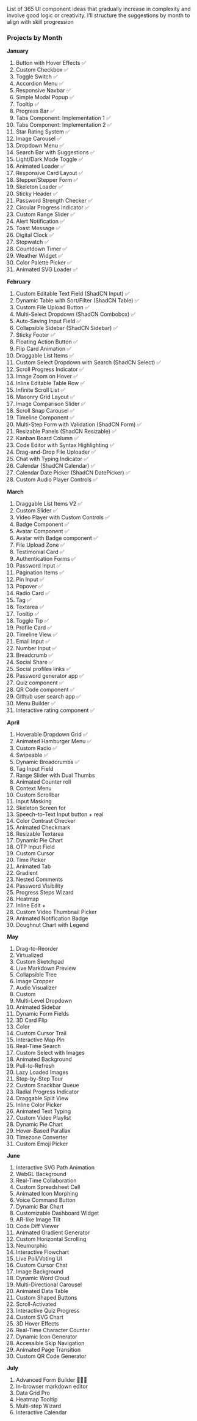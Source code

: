 List of 365 UI component ideas that gradually increase in complexity and involve good logic or creativity. 
I’ll structure the suggestions by month to align with skill progression

### **Projects by Month**
**January**  
1. Button with Hover Effects ✅
2. Custom Checkbox ✅
3. Toggle Switch  ✅
4. Accordion Menu  ✅
5. Responsive Navbar  ✅
6. Simple Modal Popup  ✅
7. Tooltip ✅
8. Progress Bar ✅
9. Tabs Component: Implementation 1 ✅
10. Tabs Component: Implementation 2 ✅
11. Star Rating System ✅
12. Image Carousel ✅
13. Dropdown Menu ✅
14. Search Bar with Suggestions ✅
15. Light/Dark Mode Toggle ✅
16. Animated Loader ✅
17. Responsive Card Layout ✅
18. Stepper/Stepper Form ✅
19. Skeleton Loader ✅
20. Sticky Header ✅
21. Password Strength Checker ✅
22. Circular Progress Indicator ✅
23. Custom Range Slider ✅
24. Alert Notification ✅
25. Toast Message ✅
26. Digital Clock ✅
27. Stopwatch ✅
28. Countdown Timer ✅
29. Weather Widget ✅
30. Color Palette Picker ✅
31. Animated SVG Loader ✅

**February**  
1. Custom Editable Text Field (ShadCN Input) ✅
2. Dynamic Table with Sort/Filter (ShadCN Table) ✅
3. Custom File Upload Button ✅
4. Multi-Select Dropdown (ShadCN Combobox) ✅
5. Auto-Saving Input Field ✅
6. Collapsible Sidebar (ShadCN Sidebar) ✅
7. Sticky Footer ✅
8. Floating Action Button ✅
9. Flip Card Animation ✅
10. Draggable List Items ✅
11. Custom Select Dropdown with Search (ShadCN Select) ✅
12. Scroll Progress Indicator ✅
13. Image Zoom on Hover ✅
14. Inline Editable Table Row ✅
15. Infinite Scroll List ✅
16. Masonry Grid Layout ✅ 
17. Image Comparison Slider ✅ 
18. Scroll Snap Carousel ✅
19. Timeline Component ✅  
20. Multi-Step Form with Validation (ShadCN Form) ✅  
21. Resizable Panels (ShadCN Resizable) ✅  
22. Kanban Board Column ✅
23. Code Editor with Syntax Highlighting ✅ 
24. Drag-and-Drop File Uploader ✅ 
25. Chat with Typing Indicator ✅   
26. Calendar (ShadCN Calendar) ✅
27. Calendar Date Picker (ShadCN DatePicker) ✅  
28. Custom Audio Player Controls ✅

**March**

1. Draggable List Items V2 ✅ 
2. Custom Slider ✅
3. Video Player with Custom Controls ✅ 
4. Badge Component ✅  
5. Avatar Component ✅
6. Avatar with Badge component ✅
7. File Upload Zone ✅
8. Testimonial Card ✅ 
9. Authentication Forms ✅  
10. Password Input ✅  
11. Pagination Items ✅
12. Pin Input ✅
13. Popover ✅ 
14. Radio Card ✅ 
15. Tag ✅  
16. Textarea ✅ 
17. Tooltip ✅  
18. Toggle Tip ✅    
19. Profile Card ✅ 
20. Timeline View ✅ 
21. Email Input ✅ 
22. Number Input ✅
23. Breadcrumb ✅
24. Social Share ✅  
25. Social profiles links ✅
26. Password generator app ✅  
27. Quiz component ✅ 
28. QR Code component ✅
29. Github user search app ✅  
30. Menu Builder ✅
31. Interactive rating component ✅  

**April**  
1. Hoverable Dropdown Grid ✅  
2. Animated Hamburger Menu ✅   
3. Custom Radio ✅  
4. Swipeable ✅  
5. Dynamic Breadcrumbs ✅ 
6. Tag Input Field   
7. Range Slider with Dual Thumbs   
8. Animated Counter  roll  
9. Context Menu   
10. Custom Scrollbar   
11. Input Masking   
12. Skeleton Screen for  
13. Speech-to-Text Input  button + real  
14. Color Contrast Checker   
15. Animated Checkmark   
16. Resizable Textarea   
17. Dynamic Pie Chart   
18. OTP Input Field   
19. Custom Cursor   
20. Time Picker   
21. Animated Tab  
22. Gradient  
23. Nested Comments  
24. Password Visibility  
25. Progress Steps Wizard   
26. Heatmap  
27. Inline Edit +   
28. Custom Video Thumbnail Picker  
29. Animated Notification Badge   
30. Doughnut Chart with Legend  

**May**  
1. Drag-to-Reorder  
2. Virtualized  
3. Custom Sketchpad   
4. Live Markdown Preview   
5. Collapsible Tree  
6. Image Cropper    
7. Audio Visualizer   
8. Custom  
9. Multi-Level Dropdown   
10. Animated Sidebar   
11. Dynamic Form Fields   
12. 3D Card Flip   
13. Color  
14. Custom Cursor Trail   
15. Interactive Map Pin   
16. Real-Time Search   
17. Custom Select with Images   
18. Animated Background  
19. Pull-to-Refresh   
20. Lazy Loaded Images   
21. Step-by-Step Tour   
22. Custom Snackbar Queue   
23. Radial Progress Indicator   
24. Draggable Split View   
25. Inline Color Picker   
26. Animated Text Typing   
27. Custom Video Playlist   
28. Dynamic Pie Chart   
29. Hover-Based Parallax   
30. Timezone Converter   
31. Custom Emoji Picker   

**June**  
1. Interactive SVG Path Animation  
2. WebGL Background   
3. Real-Time Collaboration   
4. Custom Spreadsheet Cell   
5. Animated Icon Morphing   
6. Voice Command Button   
7. Dynamic Bar Chart   
8. Customizable Dashboard Widget  
9. AR-like Image Tilt 
10. Code Diff Viewer   
11. Animated Gradient Generator   
12. Custom Horizontal Scrolling   
13. Neumorphic   
14. Interactive Flowchart   
15. Live Poll/Voting UI  
16. Custom Cursor Chat   
17. Image Background   
18. Dynamic Word Cloud   
19. Multi-Directional Carousel   
20. Animated Data Table 
21. Custom Shaped Buttons 
22. Scroll-Activated   
23. Interactive Quiz Progress   
24. Custom SVG Chart 
25. 3D Hover Effects   
26. Real-Time Character Counter  
27. Dynamic Icon Generator  
28. Accessible Skip Navigation   
29. Animated Page Transition 
30. Custom QR Code Generator   

**July**
1. Advanced Form Builder 👨🏻‍💻  
2. In-browser markdown editor  
3. Data Grid Pro  
4. Heatmap Tooltip
5. Multi-step Wizard 
6. Interactive Calendar
